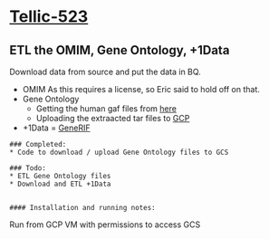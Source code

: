 # [Tellic-523](https://tellic.atlassian.net/browse/TELLIC-523)

## ETL the OMIM, Gene Ontology, +1Data
Download data from source and put the data in BQ.

* OMIM As this requires a license, so Eric said to hold off on that.
* Gene Ontology
  * Getting the human gaf files from [here](http://current.geneontology.org/annotations/index.html)
  * Uploading the extraacted tar files to [GCP](https://console.cloud.google.com/storage/browser/tellic-dev/geneontology/)
* +1Data = [GeneRIF](ftp://ftp.ncbi.nih.gov/gene/GeneRIF/)
```
### Completed:
* Code to download / upload Gene Ontology files to GCS

### Todo:
* ETL Gene Ontology files
* Download and ETL +1Data


#### Installation and running notes:
```
Run from GCP VM with permissions to access GCS
```

